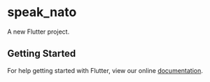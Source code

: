 # speak_nato

A new Flutter project.

## Getting Started

For help getting started with Flutter, view our online
[documentation](https://flutter.io/).
